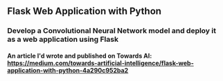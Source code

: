 ## Flask Web Application with Python

### Develop a Convolutional Neural Network model and deploy it as a web application using Flask

#### An article I'd wrote and published on Towards AI: https://medium.com/towards-artificial-intelligence/flask-web-application-with-python-4a290c952ba2
